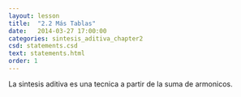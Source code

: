 ```yaml
---
layout: lesson 
title:  "2.2 Más Tablas"
date:   2014-03-27 17:00:00
categories: sintesis_aditiva_chapter2
csd: statements.csd
text: statements.html
order: 1
---
```


La sintesis aditiva es una tecnica a partir de la suma de armonicos.
